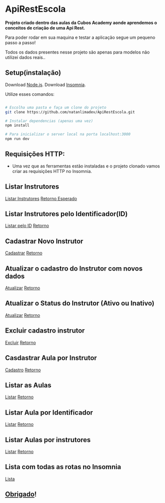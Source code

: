 # ApiRestEscola

**Projeto criado dentro das aulas da Cubos Academy aonde aprendemos o conceitos de criação de uma Api Rest.**

Para poder rodar em sua maquina e testar a aplicação segue um pequeno passo a passo!

Todos os dados presentes nesse projeto são apenas para modelos não utilizei dados reais..

## Setup(instalação)

Download [Node.js](https://nodejs.org/en/download/).
Download [Insomnia](https://insomnia.rest/download).

Utilize esses comandos:

```bash

# Escolha uma pasta e faça um clone do projeto
git clone https://github.com/natanlimadev/ApiRestEscola.git

# Instalar dependencias (apenas uma vez)
npm install

# Para inicializar o server local na porta localhost:3000
npm run dev
```

## Requisições HTTP:

- Uma vez que as ferramentas estão instaladas e o projeto clonado vamos criar as requisições HTTP no Insomnia.

## Listar Instrutores

[Listar Instrutores](https://i.imgur.com/gn8JAZW.png)
[Retorno Esperado](https://i.imgur.com/T06jWDW.png)

## Listar Instrutores pelo Identificador(ID)

[Listar pelo ID](https://i.imgur.com/ncnRzV1.png)
[Retorno](https://i.imgur.com/XNmUZkR.png)

## Cadastrar Novo Instrutor

[Cadastrar](https://i.imgur.com/tBVS45G.png)
[Retorno](https://i.imgur.com/nOefnbY.png)

## Atualizar o cadastro do Instrutor com novos dados

[Atualizar](https://i.imgur.com/1jgrVjF.png)
[Retorno](https://i.imgur.com/Zd3mVNU.png)

## Atualizar o Status do Instrutor (Ativo ou Inativo)

[Atualizar](https://i.imgur.com/aWubYLe.png)
[Retorno](https://i.imgur.com/Zd3mVNU.png)

## Excluir cadastro instrutor

[Excluir](https://i.imgur.com/P0xuy8k.png)
[Retorno](https://i.imgur.com/Zd3mVNU.png)

## Casdastrar Aula por Instrutor

[Cadastro](https://i.imgur.com/e6WuBJX.png)
[Retorno](https://i.imgur.com/lmq1oA0.png)

## Listar as Aulas

[Listar](https://i.imgur.com/qhfYko9.png)
[Retorno](https://i.imgur.com/68W3TvN.png)

## Listar Aula por Identificador

[Listar](https://i.imgur.com/vC19aZZ.png)
[Retorno](https://i.imgur.com/I4Da95b.png)

## Listar Aulas por instrutores

[Listar](https://i.imgur.com/MDhrD3O.png)
[Retorno](https://i.imgur.com/nr3mOmY.png)

## Lista com todas as rotas no Insomnia

[Lista](https://i.imgur.com/7wpEQoJ.png)

## [Obrigado](https://github.com/natanlimadev)!
